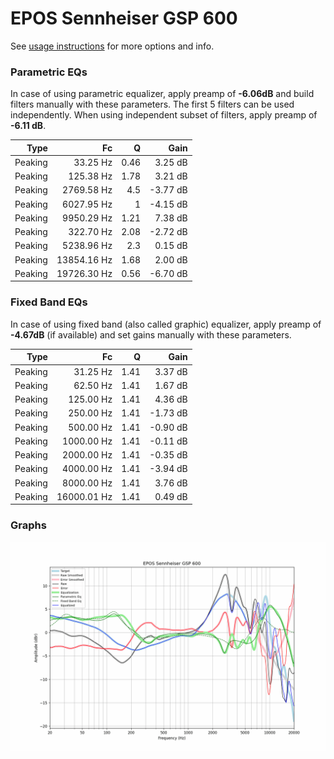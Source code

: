 # EPOS Sennheiser GSP 600
See [usage instructions](https://github.com/jaakkopasanen/AutoEq#usage) for more options and info.

### Parametric EQs
In case of using parametric equalizer, apply preamp of **-6.06dB** and build filters manually
with these parameters. The first 5 filters can be used independently.
When using independent subset of filters, apply preamp of **-6.11 dB**.

| Type    | Fc          |    Q | Gain     |
|--------:|------------:|-----:|---------:|
| Peaking | 33.25 Hz    | 0.46 | 3.25 dB  |
| Peaking | 125.38 Hz   | 1.78 | 3.21 dB  |
| Peaking | 2769.58 Hz  | 4.5  | -3.77 dB |
| Peaking | 6027.95 Hz  | 1    | -4.15 dB |
| Peaking | 9950.29 Hz  | 1.21 | 7.38 dB  |
| Peaking | 322.70 Hz   | 2.08 | -2.72 dB |
| Peaking | 5238.96 Hz  | 2.3  | 0.15 dB  |
| Peaking | 13854.16 Hz | 1.68 | 2.00 dB  |
| Peaking | 19726.30 Hz | 0.56 | -6.70 dB |

### Fixed Band EQs
In case of using fixed band (also called graphic) equalizer, apply preamp of **-4.67dB**
(if available) and set gains manually with these parameters.

| Type    | Fc          |    Q | Gain     |
|--------:|------------:|-----:|---------:|
| Peaking | 31.25 Hz    | 1.41 | 3.37 dB  |
| Peaking | 62.50 Hz    | 1.41 | 1.67 dB  |
| Peaking | 125.00 Hz   | 1.41 | 4.36 dB  |
| Peaking | 250.00 Hz   | 1.41 | -1.73 dB |
| Peaking | 500.00 Hz   | 1.41 | -0.90 dB |
| Peaking | 1000.00 Hz  | 1.41 | -0.11 dB |
| Peaking | 2000.00 Hz  | 1.41 | -0.35 dB |
| Peaking | 4000.00 Hz  | 1.41 | -3.94 dB |
| Peaking | 8000.00 Hz  | 1.41 | 3.76 dB  |
| Peaking | 16000.01 Hz | 1.41 | 0.49 dB  |

### Graphs
![](./EPOS%20Sennheiser%20GSP%20600.png)